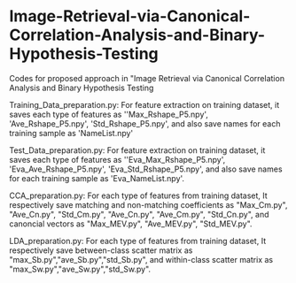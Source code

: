 # Image-Retrieval-via-Canonical-Correlation-Analysis-and-Binary-Hypothesis-Testing
Codes for proposed approach in "Image Retrieval via Canonical Correlation Analysis and Binary Hypothesis Testing

Training_Data_preparation.py: For feature extraction on training dataset, it saves each type of features as ''Max_Rshape_P5.npy', 'Ave_Rshape_P5.npy', 'Std_Rshape_P5.npy', and also save names for each training sample as 'NameList.npy'

Test_Data_preparation.py: For feature extraction on training dataset, it saves each type of features as ''Eva_Max_Rshape_P5.npy', 'Eva_Ave_Rshape_P5.npy', 'Eva_Std_Rshape_P5.npy', and also save names for each training sample as 'Eva_NameList.npy'.

CCA_preparation.py: For each type of features from training dataset, It respectively save matching and non-matching coefficients as "Max_Cm.py", "Ave_Cn.py", "Std_Cm.py", "Ave_Cn.py", "Ave_Cm.py", "Std_Cn.py", and canoncial vectors as "Max_MEV.py", "Ave_MEV.py", "Std_MEV.py".

LDA_preparation.py: For each type of features from training dataset, It respectively save between-class scatter matrix as "max_Sb.py","ave_Sb.py","std_Sb.py", and within-class scatter matrix as "max_Sw.py","ave_Sw.py","std_Sw.py".
